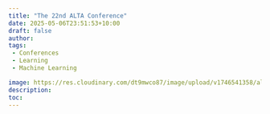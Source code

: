 ```yaml
---
title: "The 22nd ALTA Conference"
date: 2025-05-06T23:51:53+10:00
draft: false
author:
tags:
 - Conferences
 - Learning
 - Machine Learning

image: https://res.cloudinary.com/dt9mwco87/image/upload/v1746541358/alta_vtdd70.jpg
description:
toc:
--- 
```


<!-- --- hugo theme archetype:
title: "Alta"
date: 2025-05-06T23:51:53+10:00
draft: true
author:
tags:
image:
description:
toc:
--- -->
